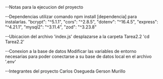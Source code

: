 --Notas para la ejecucion del proyecto

--Dependencias
    utilizar comando npm install [dependencia] para instalarlas.
    "bcrypt": "^5.1.1",
    "cors": "^2.8.5",
    "dotenv": "^16.4.5",
    "express": "^4.21.1",
    "mysql2": "^3.11.4",
    "zod": "^3.23.8"

--Ubicacion del archivo 'index.js'
    desplazarse a la carpeta Tarea2.2
    'cd Tarea2.2'

--Conexion a la base de datos
    Modificar las variables de entorno necesarias 
    para poder conectarse a su base de datos local 
    en el archivo '.env'


--Integrantes del proyecto
    Carlos Osegueda
    Gerson Murillo
